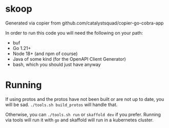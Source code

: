 # skoop

Generated via copier from github.com/catalystsquad/copier-go-cobra-app

In order to run this code you will need the following on your path:
- buf
- Go 1.21+
- Node 18+ (and npm of course)
- Java of some kind (for the OpenAPI Client Generator)
- bash, which you should just have anyway


# Running

If using protos and the protos have not been built or are not up to date, you will be sad. `./tools.sh build_protos` will handle that.

Otherwise, you can `./tools.sh run` or `skaffold dev` if you prefer. Running via tools will run it with `go` and skaffold will run in a kubernetes cluster.

